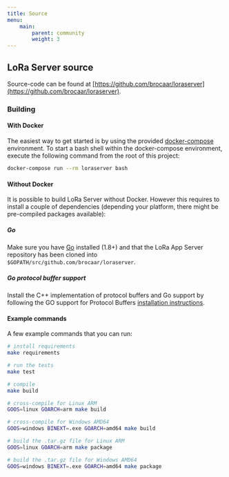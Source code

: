 ```yaml
---
title: Source
menu:
    main:
        parent: community
        weight: 3
---
```


## LoRa Server source

Source-code can be found at [https://github.com/brocaar/loraserver](https://github.com/brocaar/loraserver).

### Building

#### With Docker

The easiest way to get started is by using the provided 
[docker-compose](https://docs.docker.com/compose/) environment. To start a bash
shell within the docker-compose environment, execute the following command from
the root of this project:

```bash
docker-compose run --rm loraserver bash
```

#### Without Docker

It is possible to build LoRa Server without Docker. However this requires
to install a couple of dependencies (depending your platform, there might be
pre-compiled packages available):

##### Go

Make sure you have [Go](https://golang.org/) installed (1.8+) and that the LoRa
App Server repository has been cloned into 
`$GOPATH/src/github.com/brocaar/loraserver`.

##### Go protocol buffer support

Install the C++ implementation of protocol buffers and Go support by following
the GO support for Protocol Buffers [installation instructions](https://github.com/golang/protobuf).

#### Example commands

A few example commands that you can run:

```bash
# install requirements
make requirements

# run the tests
make test

# compile
make build

# cross-compile for Linux ARM
GOOS=linux GOARCH=arm make build

# cross-compile for Windows AMD64
GOOS=windows BINEXT=.exe GOARCH=amd64 make build

# build the .tar.gz file for Linux ARM
GOOS=linux GOARCH=arm make package

# build the .tar.gz file for Windows AMD64
GOOS=windows BINEXT=.exe GOARCH=amd64 make package
```
